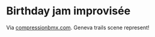 # Birthday jam improvisée

Via [compressionbmx.com](http://compressionbmx.com/index/14.G-Spot/2010/07/08/119). Geneva trails scene represent!
